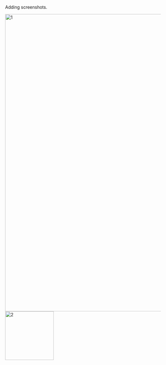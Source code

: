 Adding screenshots.


<img width="959" alt="1" src="https://github.com/user-attachments/assets/f9e335b5-9031-4207-9d78-8ad8042bdda6">




<img width="157" alt="2" src="https://github.com/user-attachments/assets/a65f6c1e-2f93-4704-a584-f618de026986">
